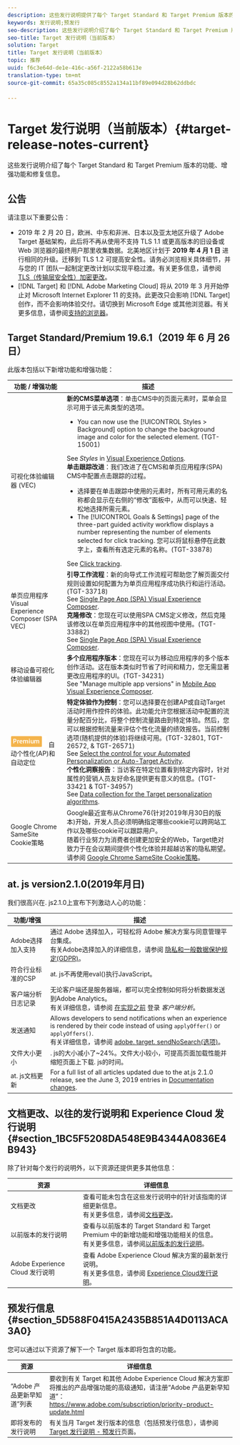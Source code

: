 ```yaml
---
description: 这些发行说明提供了每个 Target Standard 和 Target Premium 版本的功能、增强、修复问题和已知问题等信息。
keywords: 发行说明;预发行
seo-description: 这些发行说明介绍了每个 Target Standard 和 Target Premium 版本的功能、增强功能、修复信息和已知问题。
seo-title: Target 发行说明（当前版本）
solution: Target
title: Target 发行说明（当前版本）
topic: 推荐
uuid: f6c3e64d-de1e-416c-a56f-2122a58b613e
translation-type: tm+mt
source-git-commit: 65a35c085c8552a134a11bf89e094d28b62ddbdc

---
```



# Target 发行说明（当前版本）{#target-release-notes-current}

这些发行说明介绍了每个 Target Standard 和 Target Premium 版本的功能、增强功能和修复信息。

## 公告

请注意以下重要公告：

* 2019 年 2 月 20 日，欧洲、中东和非洲、日本以及亚太地区升级了 Adobe Target 基础架构，此后将不再从使用不支持 TLS 1.1 或更高版本的旧设备或 Web 浏览器的最终用户那里收集数据。北美地区计划于 **2019 年 4 月 1 日** 进行相同的升级。迁移到 TLS 1.2 可提高安全性。请务必浏览相关具体细节，并与您的 IT 团队一起制定更改计划以实现平稳过渡。有关更多信息，请参阅 [TLS（传输层安全性）加密更改](/help/c-implementing-target/c-considerations-before-you-implement-target/tls-transport-layer-security-encryption.md)。
* [!DNL Target] 和 [!DNL Adobe Marketing Cloud] 将从 2019 年 3 月开始停止对 Microsoft Internet Explorer 11 的支持。此更改只会影响 [!DNL Target] 创作，而不会影响体验交付。请切换到 Microsoft Edge 或其他浏览器。有关更多信息，请参阅[支持的浏览器](/help/c-implementing-target/c-considerations-before-you-implement-target/supported-browsers.md)。

## Target Standard/Premium 19.6.1（2019 年 6 月 26 日）

此版本包括以下新增功能和增强功能：

| 功能 / 增强功能 | 描述 |
| --- | --- |
| 可视化体验编辑器 (VEC) | **新的CMS菜单选项**：单击CMS中的页面元素时，菜单会显示可用于该元素类型的选项。<ul><li>You can now use the [!UICONTROL Styles &gt; Background] option to change the background image and color for the selected element. (TGT-15001)</li></ul>See *Styles* in [Visual Experience Options](/help/c-experiences/c-visual-experience-composer/viztarget-options.md#styles).<br>**单击跟踪改进**：我们改进了在CMS和单页应用程序(SPA) CMS中配置点击跟踪的过程。<ul><li>选择要在单击跟踪中使用的元素时，所有可用元素的名称都会显示在右侧的“修改”面板中，从而可以快速、轻松地选择所需元素。</li><li>The [!UICONTROL Goals &amp; Settings] page of the three-part guided activity workflow displays a number representing the number of elements selected for click tracking. 您可以将鼠标悬停在此数字上，查看所有选定元素的名称。(TGT-33878)</li></ul>See [Click tracking](/help/c-activities/r-success-metrics/click-tracking.md). |
| 单页应用程序 Visual Experience Composer (SPA VEC) | **引导工作流程**：新的向导式工作流程可帮助您了解页面交付规则设置如何配置为为单页应用程序成功执行和运行活动。(TGT-33718)<br> See [Single Page App (SPA) Visual Experience Composer](/help/c-experiences/spa-visual-experience-composer.md#page-delivery-settings).<br>**克隆修改**：您现在可以使用SPA CMS定义修改，然后克隆该修改以在单页应用程序中的其他视图中使用。(TGT-33882)<br>See [Single Page App (SPA) Visual Experience Composer](/help/c-experiences/spa-visual-experience-composer.md). |
| 移动设备可视化体验编辑器 | **多个应用程序版本**：您现在可以为移动应用程序的多个版本创作活动。这在版本类似时节省了时间和精力，您无需显著更改应用程序的UI。(TGT-34231)<br>See &quot;Manage multiple app versions&quot; in [Mobile App Visual Experience Composer](/help/c-target-mobile-app/c-mobile-visual-experience-composer/mobile-visual-experience-composer.md#using-the-mobile-vec). |
| ![Premium徽章](/help/assets/premium.png) 自动个性化(AP)和自动定位 | **特定体验作为控制**：您可以选择要在创建AP或自动Target活动时用作控件的体验。此功能允许您根据活动中配置的流量分配百分比，将整个控制流量路由到特定体验。然后，您可以根据控制流量来评估个性化流量的绩效报告。当前控制选项(随机提供的体验)将继续可用。(TGT-32801, TGT-26572, &amp; TGT-26571)<br>See [Select the control for your Automated Personalization or Auto-Target Activity](/help/c-activities/t-automated-personalization/experience-as-control.md).<br>**个性化洞察报告**：当访客在特定位置看到特定内容时，针对属性的营销人员友好命名提供更有意义的信息。(TGT-33421 &amp; TGT-34957)<br>See [Data collection for the Target personalization algorithms](/help/c-activities/t-automated-personalization/ap-data.md). |
| Google Chrome SameSite Cookie策略 | Google最近宣布从Chrome76(针对2019年月30日的版本)开始，开发人员必须明确指定哪些cookie可以跨网站工作以及哪些cookie可以跟踪用户。<br>随着行业努力为消费者创建更加安全的Web，Target绝对致力于在会议期间提供个性化体验并超越访客的隐私期望。<br>请参阅 [Google Chrome SameSite Cookie策略](/help/c-implementing-target/c-considerations-before-you-implement-target/c-privacy/google-chrome-samesite-cookie-policies.md)。 |

## at. js version2.1.0(2019年月日)

我们很高兴在. js2.1.0上宣布下列激动人心的功能：

| 功能/增强 | 描述 |
| --- | --- |
| Adobe选择加入支持 | 通过 Adobe 选择加入，可轻松将 Adobe 解决方案与同意管理平台集成。<br>有关Adobe选择加入的详细信息，请参阅 [隐私和一般数据保护规定(GDPR)](/help/c-implementing-target/c-considerations-before-you-implement-target/c-privacy/cmp-privacy-and-general-data-protection-regulation.md)。 |
| 符合行业标准的CSP | at. js不再使用eval()执行JavaScript。 |
| 客户端分析日志记录 | 无论客户端还是服务器端，都可以完全控制如何将分析数据发送到Adobe Analytics。<br>有关详细信息，请参阅 [在实现之前](/help/c-integrating-target-with-mac/a4t/before-implement.md#client-side) 登录 *客户端分析*。 |
| 发送通知 | Allows developers to send notifications when an experience is rendered by their code instead of using `applyOffer()` or `applyOffers()`.<br>有关详细信息，请参阅 [adobe. target. sendNoSearch(选项)](/help/c-implementing-target/c-implementing-target-for-client-side-web/adobe.target.sendnotifications-atjs-21.md)。 |
| 文件大小更小 | . js的大小减小了~24%。文件大小较小，可提高页面加载性能并缩短页面上下载. js的时间。 |
| at. js文档更新 | For a full list of all articles updated due to the at.js 2.1.0 release, see the June 3, 2019 entries in [Documentation changes](/help/r-release-notes/doc-change.md). |

## 文档更改、以往的发行说明和 Experience Cloud 发行说明 {#section_1BC5F5208DA548E9B4344A0836E4B943}

除了针对每个发行的说明外，以下资源还提供更多其他信息：

| 资源 | 详细信息 |
|--- |--- |
| 文档更改 | 查看可能未包含在这些发行说明中的针对该指南的详细更新信息。<br>有关更多信息，请参阅[文档更改](../r-release-notes/doc-change.md#reference_366123CF00994BACBBF9BBDF2C4D840C)。 |
| 以前版本的发行说明 | 查看与以前版本的 Target Standard 和 Target Premium 中的新增功能和增强功能相关的信息。<br>有关更多信息，请参阅[以前版本的发行说明](../r-release-notes/release-notes-for-previous-releases.md)。 |
| Adobe Experience Cloud 发行说明 | 查看 Adobe Experience Cloud 解决方案的最新发行说明。<br>有关更多信息，请参阅 [Experience Cloud发行说明](https://marketing.adobe.com/resources/help/en_US/whatsnew/)。 |

## 预发行信息 {#section_5D588F0415A2435B851A4D0113ACA3A0}

您可以通过以下资源了解下一个 Target 版本即将包含的功能。

| 资源 | 详细信息 |
|--- |--- |
| “Adobe 产品更新早知道”列表 | 要收到有关 Target 和其他 Adobe Experience Cloud 解决方案即将推出的产品增强功能的高级通知，请注册“Adobe 产品更新早知道”：<br>[](https://www.adobe.com/subscription/priority-product-update.html)https://www.adobe.com/subscription/priority-product-update.html |
| 即将发布的发行说明 | 有关当月 Target 发行版本的信息（包括预发行信息），请参阅 [ Target 发行说明 - 预发行](/help/r-release-notes/target-release-notes.md)页面。 |